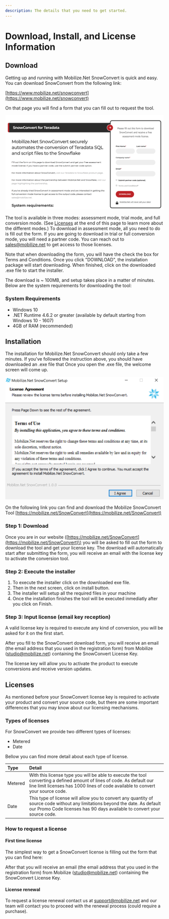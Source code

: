 ```yaml
---
description: The details that you need to get started.
---
```


# Download, Install, and License Information

## Download

Getting up and running with Mobilize.Net SnowConvert is quick and easy. You can download SnowConvert from the following link:

[https://www.mobilize.net/snowconvert](https://www.mobilize.net/snowconvert)

On that page you will find a form that you can fill out to request the tool. 

![Mobilize.Net SnowConvert Download Form](../../.gitbook/assets/form_download_page.png)

The tool is available in three modes: assessment mode, trial mode, and full conversion mode. \(See [Licenses](https://bcarver.gitbook.io/snowconvert-documentation/untitled/~/settings/advanced#how-to-request-a-license) at the end of this page to learn more about the different modes.\) To download in assessment mode, all you need to do is fill out the form. If you are going to download in trial or full conversion mode, you will need a partner code. You can reach out to [sales@mobilize.net](mailto:sales@mobilize.net) to get access to those licenses. 

Note that when downloading the form, you will have the check the box for Terms and Conditions. Once you click "DOWNLOAD", the installation package will start downloading. When finished, click on the downloaded .exe file to start the installer. 

The download is ~ 100MB, and setup takes place in a matter of minutes. Below are the system requirements for downloading the tool:

### System Requirements

* Windows 10
* .NET Runtime 4.6.2 or greater \(available by default starting from Windows 10 - 1607\)
* 4GB of RAM \(recommended\)

## Installation

The installation for Mobilize.Net SnowConvert should only take a few minutes. If you've followed the instruction above, you should have downloaded an .exe file that Once you open the .exe file, the welcome screen will come up. 

![](../../.gitbook/assets/license_agreement_screen.png)

On the following link you can find and download the Mobilize SnowConvert Tool [https://mobilize.net/SnowConvert](https://mobilize.net/SnowConvert)

### Step 1: Download

Once you are in our website \([https://mobilize.net/SnowConvert](https://mobilize.net/SnowConvert)\) you will be asked to fill out the form to download the tool and get your license key. The download will automatically start after submitting the form, you will receive an email with the license key to activate the conversion tool.

### Step 2: Execute the installer

1. To execute the installer click on the downloaded exe file. 
2. Then in the next screen, click on install button. 
3. The installer will setup all the required files in your machine 
4. Once the installation finishes the tool will be executed inmediatly after you click on Finish. 

### Step 3: Input license \(email key reception\)

A valid license key is required to execute any kind of conversion, you will be asked for it on the first start.

After you fill to the SnowConvert download form, you will receive an email \(the email address that you used in the registration form\) from Mobilize \(studio@mobilize.net\) containing the SnowConvert License Key.

The license key will allow you to activate the product to execute conversions and receive version updates.

## Licenses

As mentioned before your SnowConvert license key is required to activate your product and convert your source code, but there are some important differences that you may know about our licensing mechanisms.

### Types of licenses

For SnowConvert we provide two different types of licenses:

* Metered
* Date

Bellow you can find more detail about each type of license.

| Type | Detail |
| :--- | :--- |
| Metered | With this license type you will be able to execute the tool converting a defined amount of lines of code. As default our line limit licenses has 1000 lines of code available to convert your source code. |
| Date | This type of license will allow you to convert any quantity of source code without any limitations beyond the date. As default our Promo Code licenses has 90 days available to convert your source code. |

### How to request a license

#### First time license

The simplest way to get a SnowConvert license is filling out the form that you can find here: 

After that you will receive an email \(the email address that you used in the registration form\) from Mobilize \([studio@mobilize.net](mailto:studio@mobilize.net)\) containing the SnowConvert License Key. 

#### License renewal

To request a license renewal contact us at [support@mobilize.net](mailto:support@mobilize.net) and our team will contact you to proceed with the renewal process \(could require a purchase\).

